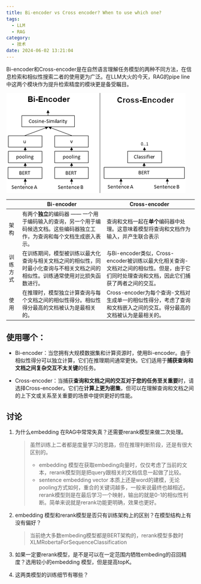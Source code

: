 ```yaml
---
title: Bi-encoder vs Cross encoder? When to use which one?
tags:
  - LLM
  - RAG
category:
  - 技术
date: 2024-06-02 13:21:04
---
```


Bi-encoder和Cross-encoder是在自然语言理解任务模型的两种不同方法，在信息检索和相似性搜索二者的使用更为广泛。在LLM大火的今天，RAG的pipe line中这两个模块作为提升检索精度的模块更是备受瞩目。

![Bi_vs_Cross-Encoder](encoder-cross-bi/compare.png)

|          | Bi-encoder                                                   | Cross-encoder                                                |
| -------- | ------------------------------------------------------------ | ------------------------------------------------------------ |
| 架构     | 有两个**独立**的编码器 —— 一个用于编码输入的查询，另一个用于编码候选文档。这些编码器独立工作，为查询和每个文档生成嵌入表示。 | 查询和文档一起在**单个**编码器中处理。这意味着模型将查询和文档作为输入，并产生联合表示 |
| 训练方式 | 在训练期间，模型被训练以最大化查询与相关文档之间的相似性，同时最小化查询与不相关文档之间的相似性。训练通常使用对比损失函数进行。 | 与Bi-encoder类似，Cross-encoder被训练以最大化相关查询-文档对之间的相似性。但是，由于它们同时处理查询和文档，因此它们捕获了两者之间的交互。 |
| 使用     | 在推理时，模型独立计算查询与每个文档之间的相似性得分。相似性得分最高的文档被认为是最相关的。 | Cross-encoder为每个查询-文档对生成单一的相似性得分，考虑了查询和文档嵌入之间的交互。得分最高的文档被认为是最相关的。 |




## 使用哪个：

- Bi-encoder：当您拥有大规模数据集和计算资源时，使用Bi-encoder。由于相似性得分可以独立计算，它们在推理期间通常更快。它们适用于**捕获查询和文档之间复杂交互不太关键**的任务。

- Cross-encoder：当捕获**查询和文档之间的交互对于您的任务至关重要**时，请选择Cross-encoder。它们在**计算上更为密集**，但可以在理解查询和文档之间的上下文或关系至关重要的场景中提供更好的性能。



## 讨论

1. 为什么embedding 在RAG中常常失真？还需要rerank模型来做二次处理。

   > 虽然训练上二者都是度量学习的思路，但在推理判断阶段，还是有很大区别的。
   >
   > - embedding 模型在获取embeding向量时，仅仅考虑了当前的文本，rerank模型则是把query跟相关的文档信息一起做了比较。
   > - sentence embedding vector 本质上还是word的建模，无论pooling方式如何，重合的关键词越多，一般来说最终也越相近。rerank模型则是在最后学习一个映射，输出的就是0-1的相似性判断。简单来说就是rerank功能更明确，效果也更好。

2. embedding 模型和rerank模型是否只有训练架构上的区别？在模型结构上有没有偏好？

   > 当前绝大多数embeding模型都是BERT架构的，rerank模型多数时XLMRobertaForSequenceClassification

3. 如果一定要rerank模型，是不是可以在一定范围内牺牲embeding的召回精度？选用较小的embedding 模型，但是提高topK。

4. 这两类模型的训练细节有哪些？




